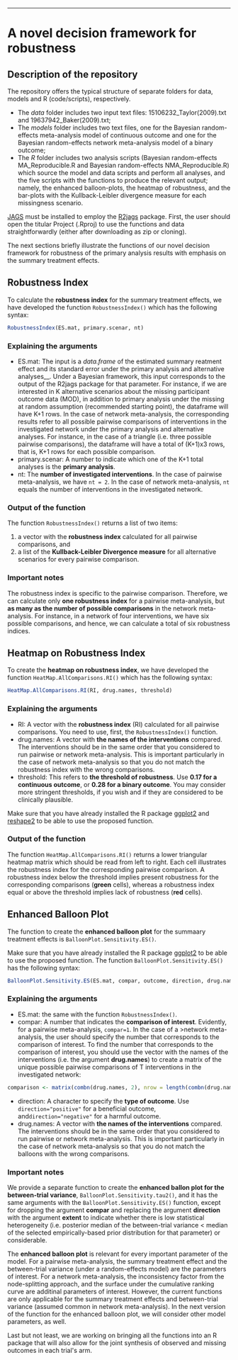***

# A novel decision framework for robustness 

## Description of the repository

The repository offers the typical structure of separate folders for data, models and R (code/scripts), respectively.
* The _data_ folder includes two input text files: 15106232_Taylor(2009).txt and 19637942_Baker(2009).txt;
* The _models_ folder includes two text files, one for the Bayesian random-effects meta-analysis model of continuous outcome and one for the Bayesian random-effects network meta-analysis model of a binary outcome;
* The _R_ folder includes two analysis scripts (Bayesian random-effects MA_Reproducible.R and Bayesian random-effects NMA_Reproducible.R) which source the model and data scripts and perform all analyses, and the five scripts with the functions to produce the relevant output; namely, the enhanced balloon-plots, the heatmap of robustness, and the bar-plots with the Kullback-Leibler divergence measure for each missingness scenario.

[JAGS](http://mcmc-jags.sourceforge.net/) must be installed to employ the [R2jags](https://github.com/suyusung/R2jags/issues/) package. First, the user should open the titular Project (.Rproj) to use the functions and data straightforwardly (either after downloading as zip or cloning). 

The next sections briefly illustrate the functions of our novel decision framework for robustness of the primary analysis results with emphasis on the summary treatment effects.

## Robustness Index 

To calculate the __robustness index__ for the summary treatment effects, we have developed the function `RobustnessIndex()` which has the following syntax:

```r
RobustnessIndex(ES.mat, primary.scenar, nt)
```

### Explaining the arguments

* ES.mat: The input is a _data.frame_ of the estimated summary reatment effect and its standard error under the primary analysis and alternative analyses__. Under a Bayesian framework, this input corresponds to the output of the R2jags package for that parameter. For instance, if we are interested in K alternative scenarios about the missing participant outcome data (MOD), in addition to primary analysis under the missing at random assumption (recommended starting point), the dataframe will have K+1 rows. In the case of network meta-analysis, the corresponding results refer to all possible pairwise comparisons of interventions in the investigated network under the primary analysis and alternative analyses. For instance, in the case of a triangle (i.e. three possible pairwise comparisons), the dataframe will have a total of (K+1)x3 rows, that is, K+1 rows for each possible comparison.
* primary.scenar: A number to indicate which one of the K+1 total analyses is the __primary analysis__. 
* nt: The __number of investigated interventions__. In the case of pairwise meta-analysis, we have `nt = 2`. In the case of network meta-analysis, `nt` equals the number of interventions in the investigated network.

### Output of the function

The function `RobustnessIndex()` returns a list of two items:

1. a vector with the __robustness index__ calculated for all pairwise comparisons, and
2. a list of the __Kullback-Leibler Divergence measure__ for all alternative scenarios for every pairwise comparison.

### Important notes

The robustness index is specific to the pairwise comparison. Therefore, we can calculate only __one robustness index__ for a pairwise meta-analysis, but __as many as the number of possible comparisons__ in the network meta-analysis. For instance, in a network of four interventions, we have six possible comparisons, and hence, we can calculate a total of six robustness indices. 

## Heatmap on Robustness Index 

To create the __heatmap on robustness index__, we have developed the function `HeatMap.AllComparisons.RI()` which has the following syntax:

```r
HeatMap.AllComparisons.RI(RI, drug.names, threshold)
```

### Explaining the arguments 

* RI: A vector with the __robustness index__ (RI) calculated for all pairwise comparisons. You need to use, first, the `RobustnessIndex()` function. 
* drug.names: A vector with __the names of the interventions__ compared. The interventions should be in the same order that you considered to run pairwise or network meta-analysis. This is important particularly in the case of network meta-analysis so that you do not match the robustness index with the wrong comparisons.
* threshold: This refers to __the threshold of robustness__. Use __0.17 for a continuous outcome__, or __0.28 for a binary outcome__. You may consider more stringent thresholds, if you wish and if they are considered to be clinically plausible.

Make sure that you have already installed the R package [ggplot2](https://cran.r-project.org/web/packages/ggplot2/index.html) and [reshape2](https://cran.r-project.org/web/packages/reshape2/index.html) to be able to use the proposed function.

### Output of the function

The function `HeatMap.AllComparisons.RI()` returns a lower triangular heatmap matrix which should be read from left to right. Each cell illustrates the robustness index for the corresponding pairwise comparison. A robustness index below the threshold implies present robustness for the corresponding comparisons (__green__ cells), whereas a robustness index equal or above the threshold implies lack of robustness (__red__ cells). 

## Enhanced Balloon Plot

The function to create the __enhanced balloon plot__ for the summaary treatment effects is `BalloonPlot.Sensitivity.ES()`.

Make sure that you have already installed the R package [ggplot2](https://cran.r-project.org/web/packages/ggplot2/index.html) to be able to use the proposed function. The function `BalloonPlot.Sensitivity.ES()` has the following syntax:

```r
BalloonPlot.Sensitivity.ES(ES.mat, compar, outcome, direction, drug.names)
```

### Explaining the arguments

* ES.mat: the same with the function `RobustnessIndex()`.
* compar: A number that indicates the __comparison of interest__. Evidently, for a pairwise meta-analysis, `compar=1`. In the case of a >network meta-analysis, the user should specify the number that corresponds to the comparison of interest. To find the number that corresponds to the comparison of interest, you should use the vector with the names of the interventions (i.e. the argument __drug.names__) to create a matrix of the unique possible pairwise comparisons of T interventions in the investigated network:

```r
comparison <- matrix(combn(drug.names, 2), nrow = length(combn(drug.names, 2))/2, ncol = 2, byrow = T)
```
* direction: A character to specify the __type of outcome__. Use `direction="positive"` for a beneficial outcome, and`direction="negative"` for a harmful outcome.
* drug.names: A vector with __the names of the interventions__ compared. The interventions should be in the same order that you considered to run pairwise or network meta-analysis. This is important particularly in the case of network meta-analysis so that you do not match the balloons with the wrong comparisons.

### Important notes 

We provide a separate function to create the __enhanced ballon plot for the between-trial variance__, `BalloonPlot.Sensitivity.tau2()`, and it has the same arguments with the `BalloonPlot.Sensitivity.ES()` function, except for dropping the argument __compar__ and replacing the argument __direction__ with the argument __extent__ to indicate whether there is low statistical heterogeneity (i.e. posterior median of the between-trial variance < median of the selected empirically-based prior distribution for that parameter) or considerable.

The __enhanced balloon plot__ is relevant for every important parameter of the model. For a pairwise meta-analysis, the summary treatment effect and the between-trial variance (under a random-effects model) are the parameters of interest. For a network meta-analysis, the inconsistency factor from the node-splitting approach, and the surface under the cumulative ranking curve are additinal parameters of interest. However, the current functions are only applicable for the summary treatment effects and between-trial variance (assumed common in network meta-analysis). In the next version of the function for the enhanced balloon plot, we will consider other model parameters, as well.

Last but not least, we are working on bringing all the functions into an R package that will also allow for the joint synthesis of observed and missing outcomes in each trial's arm. 

